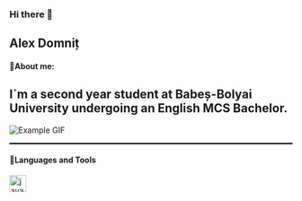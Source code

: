### Hi there 👋

<!--
**AlexD2003/AlexD2003** is a ✨ _special_ ✨ repository because its `README.md` (this file) appears on your GitHub profile.

Here are some ideas to get you started:

- 🔭 I’m currently working on ...
- 🌱 I’m currently learning ...
- 👯 I’m looking to collaborate on ...
- 🤔 I’m looking for help with ...
- 💬 Ask me about ...
- 📫 How to reach me: ...
- 😄 Pronouns: ...
- ⚡ Fun fact: ...
-->

## Alex Domniț
#### 💬About me:
I`m a second year student at Babeș-Bolyai University undergoing an English MCS Bachelor.
----------------------------------------------------------------------------------------
![Example GIF](https://images-wixmp-ed30a86b8c4ca887773594c2.wixmp.com/f/dc2795bb-0b37-47d9-a89c-3e2c770b9387/da0y27g-df087363-d69c-4adb-9bfe-5cb178e18783.gif?token=eyJ0eXAiOiJKV1QiLCJhbGciOiJIUzI1NiJ9.eyJzdWIiOiJ1cm46YXBwOjdlMGQxODg5ODIyNjQzNzNhNWYwZDQxNWVhMGQyNmUwIiwiaXNzIjoidXJuOmFwcDo3ZTBkMTg4OTgyMjY0MzczYTVmMGQ0MTVlYTBkMjZlMCIsIm9iaiI6W1t7InBhdGgiOiJcL2ZcL2RjMjc5NWJiLTBiMzctNDdkOS1hODljLTNlMmM3NzBiOTM4N1wvZGEweTI3Zy1kZjA4NzM2My1kNjljLTRhZGItOWJmZS01Y2IxNzhlMTg3ODMuZ2lmIn1dXSwiYXVkIjpbInVybjpzZXJ2aWNlOmZpbGUuZG93bmxvYWQiXX0.RZC5n3WYy9J7Zi_W3T_R_-uUeAqDJDaJJtxKyAu9JZo)
<hr style="height:3px;border:none;color:#333;background-color:#333;">

#### 🧰Languages and Tools
<img allign="left" alt="java" width="30px" style="padding-right:10px;" src="https://cdn.jsdelivr.net/gh/devicons/devicon/icons/java/java-original.svg" />
          
